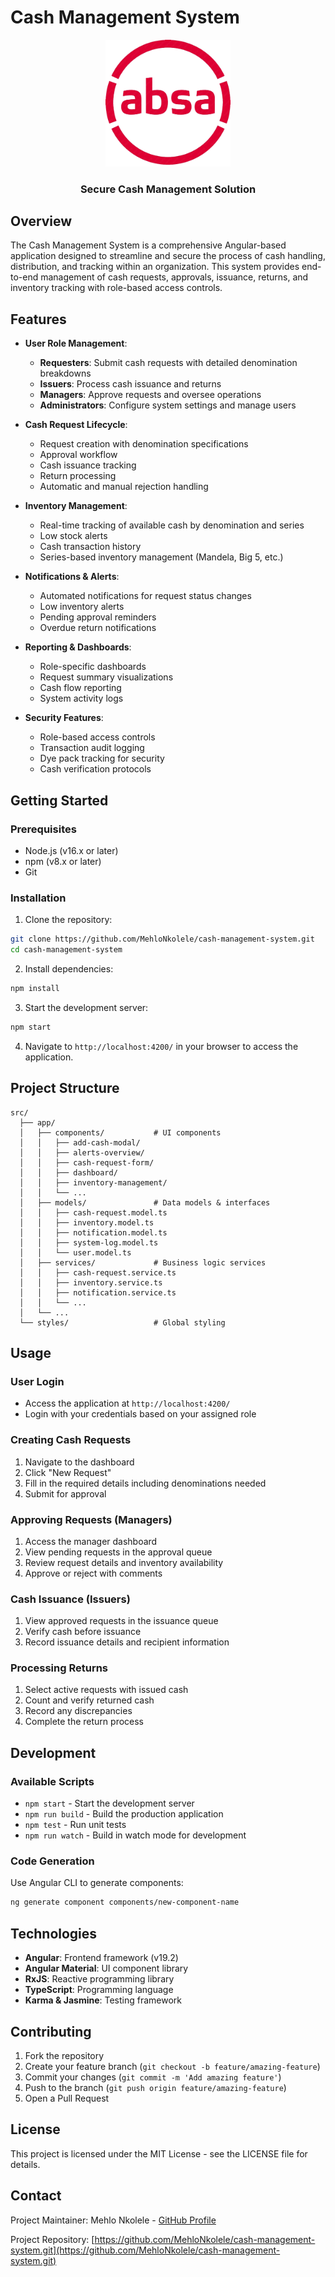 # Cash Management System

<div align="center">
  <img src="public/assets/images/Absa_logo.png" alt="Absa Logo" width="200">
  <br>
  <h3>Secure Cash Management Solution</h3>
</div>

## Overview

The Cash Management System is a comprehensive Angular-based application designed to streamline and secure the process of cash handling, distribution, and tracking within an organization. This system provides end-to-end management of cash requests, approvals, issuance, returns, and inventory tracking with role-based access controls.

## Features

- **User Role Management**:
  - **Requesters**: Submit cash requests with detailed denomination breakdowns
  - **Issuers**: Process cash issuance and returns
  - **Managers**: Approve requests and oversee operations
  - **Administrators**: Configure system settings and manage users

- **Cash Request Lifecycle**:
  - Request creation with denomination specifications
  - Approval workflow
  - Cash issuance tracking
  - Return processing
  - Automatic and manual rejection handling

- **Inventory Management**:
  - Real-time tracking of available cash by denomination and series
  - Low stock alerts
  - Cash transaction history
  - Series-based inventory management (Mandela, Big 5, etc.)

- **Notifications & Alerts**:
  - Automated notifications for request status changes
  - Low inventory alerts
  - Pending approval reminders
  - Overdue return notifications

- **Reporting & Dashboards**:
  - Role-specific dashboards
  - Request summary visualizations
  - Cash flow reporting
  - System activity logs

- **Security Features**:
  - Role-based access controls
  - Transaction audit logging
  - Dye pack tracking for security
  - Cash verification protocols

## Getting Started

### Prerequisites

- Node.js (v16.x or later)
- npm (v8.x or later)
- Git

### Installation

1. Clone the repository:

```bash
git clone https://github.com/MehloNkolele/cash-management-system.git
cd cash-management-system
```

2. Install dependencies:

```bash
npm install
```

3. Start the development server:

```bash
npm start
```

4. Navigate to `http://localhost:4200/` in your browser to access the application.

## Project Structure

```
src/
  ├── app/
  │   ├── components/           # UI components
  │   │   ├── add-cash-modal/
  │   │   ├── alerts-overview/
  │   │   ├── cash-request-form/
  │   │   ├── dashboard/
  │   │   ├── inventory-management/
  │   │   └── ...
  │   ├── models/               # Data models & interfaces
  │   │   ├── cash-request.model.ts
  │   │   ├── inventory.model.ts
  │   │   ├── notification.model.ts
  │   │   ├── system-log.model.ts
  │   │   └── user.model.ts
  │   ├── services/             # Business logic services
  │   │   ├── cash-request.service.ts
  │   │   ├── inventory.service.ts
  │   │   ├── notification.service.ts
  │   │   └── ...
  │   └── ...
  └── styles/                   # Global styling
```

## Usage

### User Login

- Access the application at `http://localhost:4200/`
- Login with your credentials based on your assigned role

### Creating Cash Requests

1. Navigate to the dashboard
2. Click "New Request"
3. Fill in the required details including denominations needed
4. Submit for approval

### Approving Requests (Managers)

1. Access the manager dashboard
2. View pending requests in the approval queue
3. Review request details and inventory availability
4. Approve or reject with comments

### Cash Issuance (Issuers)

1. View approved requests in the issuance queue
2. Verify cash before issuance
3. Record issuance details and recipient information

### Processing Returns

1. Select active requests with issued cash
2. Count and verify returned cash
3. Record any discrepancies
4. Complete the return process

## Development

### Available Scripts

- `npm start` - Start the development server
- `npm run build` - Build the production application
- `npm test` - Run unit tests
- `npm run watch` - Build in watch mode for development

### Code Generation

Use Angular CLI to generate components:

```bash
ng generate component components/new-component-name
```

## Technologies

- **Angular**: Frontend framework (v19.2)
- **Angular Material**: UI component library
- **RxJS**: Reactive programming library
- **TypeScript**: Programming language
- **Karma & Jasmine**: Testing framework

## Contributing

1. Fork the repository
2. Create your feature branch (`git checkout -b feature/amazing-feature`)
3. Commit your changes (`git commit -m 'Add amazing feature'`)
4. Push to the branch (`git push origin feature/amazing-feature`)
5. Open a Pull Request

## License

This project is licensed under the MIT License - see the LICENSE file for details.

## Contact

Project Maintainer: Mehlo Nkolele - [GitHub Profile](https://github.com/MehloNkolele)

Project Repository: [https://github.com/MehloNkolele/cash-management-system.git](https://github.com/MehloNkolele/cash-management-system.git)
